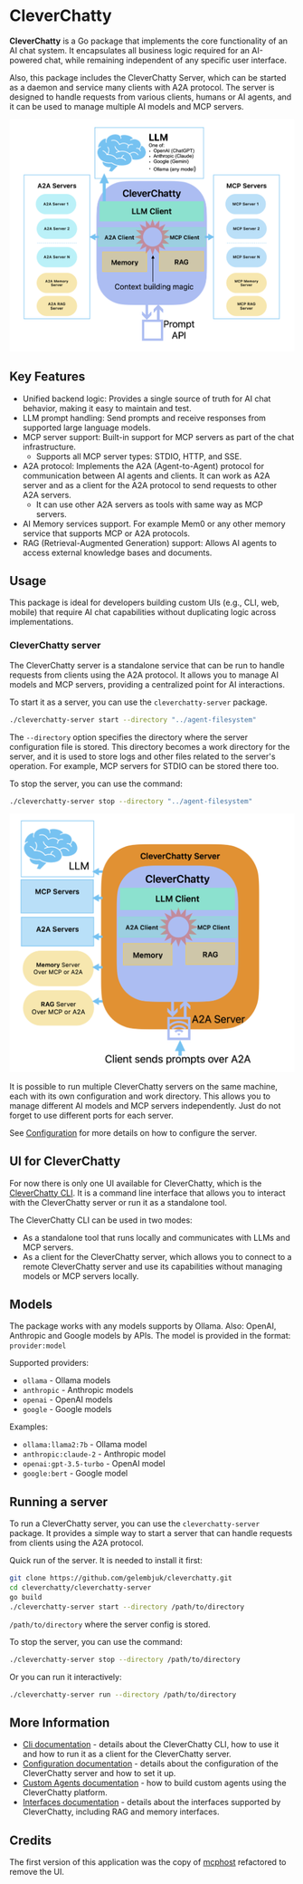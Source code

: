 # CleverChatty

**CleverChatty** is a Go package that implements the core functionality of an AI chat system. It encapsulates all business logic required for an AI-powered chat, while remaining independent of any specific user interface.

Also, this package includes the CleverChatty Server, which can be started as a daemon and service many clients with A2A protocol. The server is designed to handle requests from various clients, humans or AI agents, and it can be used to manage multiple AI models and MCP servers.

![<img src="docs/cleverchatty_core.png" width="250"/>](docs/cleverchatty_core.png)

## Key Features

- Unified backend logic: Provides a single source of truth for AI chat behavior, making it easy to maintain and test.
- LLM prompt handling: Send prompts and receive responses from supported large language models.
- MCP server support: Built-in support for MCP servers as part of the chat infrastructure.
	- Supports all MCP server types: STDIO, HTTP, and SSE.
- A2A protocol: Implements the A2A (Agent-to-Agent) protocol for communication between AI agents and clients. It can work as A2A server and as a client for the A2A protocol to send requests to other A2A servers.
	- It can use other A2A servers as tools with same way as MCP servers.
- AI Memory services support. For example Mem0 or any other memory service that supports MCP or A2A protocols.
- RAG (Retrieval-Augmented Generation) support: Allows AI agents to access external knowledge bases and documents.

## Usage

This package is ideal for developers building custom UIs (e.g., CLI, web, mobile) that require AI chat capabilities without duplicating logic across implementations.

### CleverChatty server

The CleverChatty server is a standalone service that can be run to handle requests from clients using the A2A protocol. It allows you to manage AI models and MCP servers, providing a centralized point for AI interactions.

To start it as a server, you can use the `cleverchatty-server` package. 

```bash
./cleverchatty-server start --directory "../agent-filesystem"
```

The `--directory` option specifies the directory where the server configuration file is stored. This directory becomes a work directory for the server, and it is used to store logs and other files related to the server's operation. For example, MCP servers for STDIO can be stored there too.

To stop the server, you can use the command:

```bash
./cleverchatty-server stop --directory "../agent-filesystem"
```

![<img src="docs/cleverchatty_server.png" width="250"/>](docs/cleverchatty_server.png)

It is possible to run multiple CleverChatty servers on the same machine, each with its own configuration and work directory. This allows you to manage different AI models and MCP servers independently. Just do not forget to use different ports for each server.

See [Configuration](docs/Config.md) for more details on how to configure the server.

## UI for CleverChatty

For now there is only one UI available for CleverChatty, which is the [CleverChatty CLI](docs/Cli.md). It is a command line interface that allows you to interact with the CleverChatty server or run it as a standalone tool.

The CleverChatty CLI can be used in two modes:
- As a standalone tool that runs locally and communicates with LLMs and MCP servers.
- As a client for the CleverChatty server, which allows you to connect to a remote CleverChatty server and use its capabilities without managing models or MCP servers locally.

## Models 

The package works with any models supports by Ollama. Also: OpenAI, Anthropic and Google models by APIs. The model is provided in the format: `provider:model`

Supported providers:

- `ollama` - Ollama models
- `anthropic` - Anthropic models
- `openai` - OpenAI models
- `google` - Google models

Examples:

- `ollama:llama2:7b` - Ollama model
- `anthropic:claude-2` - Anthropic model
- `openai:gpt-3.5-turbo` - OpenAI model
- `google:bert` - Google model

## Running a server

To run a CleverChatty server, you can use the `cleverchatty-server` package. It provides a simple way to start a server that can handle requests from clients using the A2A protocol.

Quick run of the server. It is needed to install it first:

```bash
git clone https://github.com/gelembjuk/cleverchatty.git
cd cleverchatty/cleverchatty-server
go build
./cleverchatty-server start --directory /path/to/directory
```

`/path/to/directory` where the server config is stored.  

To stop the server, you can use the command:

```bash
./cleverchatty-server stop --directory /path/to/directory
```

Or you can run it interactively:

```bash
./cleverchatty-server run --directory /path/to/directory
```

## More Information

- [Cli documentation](docs/Cli.md) - details about the CleverChatty CLI, how to use it and how to run it as a client for the CleverChatty server.
- [Configuration documentation](docs/Config.md) - details about the configuration of the CleverChatty server and how to set it up.
- [Custom Agents documentation](docs/CustomAgents.md) - how to build custom agents using the CleverChatty platform.
- [Interfaces documentation](docs/Interfaces.md) - details about the interfaces supported by CleverChatty, including RAG and memory interfaces.

## Credits

The first version of this application was the copy of [mcphost](https://github.com/mark3labs/mcphost) refactored to remove the UI.